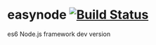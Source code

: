 # easynode [![Build Status](https://travis-ci.org/igorzg/easynode.svg?branch=master)](https://travis-ci.org/igorzg/easynode)
es6 Node.js framework dev version 